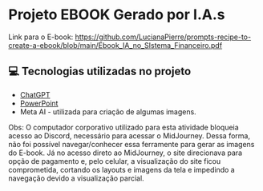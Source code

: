 
# Projeto EBOOK Gerado por I.A.s

Link para o E-book: https://github.com/LucianaPierre/prompts-recipe-to-create-a-ebook/blob/main/Ebook_IA_no_SIstema_Financeiro.pdf

## 💻 Tecnologias utilizadas no projeto

- [ChatGPT](https://chat.openai.com/) 
- [PowerPoint](https://www.microsoft.com/en/microsoft-365/powerpoint)
- Meta AI - utilizada para criação de algumas imagens.

Obs: O computador corporativo utilizado para esta atividade bloqueia acesso ao Discord, necessário para acessar o MidJourney.
Dessa forma, não foi possível navegar/conhecer essa ferramente para gerar as imagens do E-book. Já no acesso direto ao MidJourney, o site direcionava para opção de pagamento e, pelo celular, a visualização do site ficou comprometida, cortando os layouts e imagens da tela e impedindo a navegação devido a visualização parcial. 
